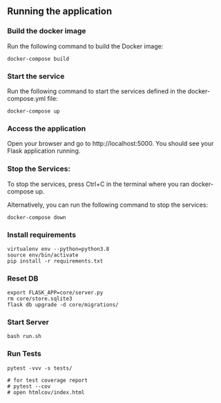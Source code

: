 ## Running the application

### Build the docker image

Run the following command to build the Docker image: 

```
docker-compose build
```

### Start the service

Run the following command to start the services defined in the docker-compose.yml file:

```
docker-compose up
```
### Access the application

Open your browser and go to http://localhost:5000. You should see your Flask application running.

### Stop the Services:

To stop the services, press Ctrl+C in the terminal where you ran docker-compose up.

Alternatively, you can run the following command to stop the services:

```
docker-compose down
```


### Install requirements

```
virtualenv env --python=python3.8
source env/bin/activate
pip install -r requirements.txt
```
### Reset DB

```
export FLASK_APP=core/server.py
rm core/store.sqlite3
flask db upgrade -d core/migrations/
```
### Start Server

```
bash run.sh
```
### Run Tests

```
pytest -vvv -s tests/

# for test coverage report
# pytest --cov
# open htmlcov/index.html
```
